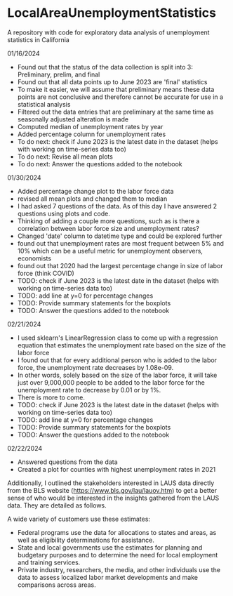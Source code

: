 # LocalAreaUnemploymentStatistics
A repository with code for exploratory data analysis of unemployment statistics in California

01/16/2024

- Found out that the status of the data collection is split into 3: Preliminary, prelim, and final
- Found out that all data points up to June 2023 are 'final' statistics
- To make it easier, we will assume that preliminary means these data points are not conclusive and therefore cannot be accurate for use in a statistical analysis
- Filtered out the data entries that are preliminary at the same time as seasonally adjusted alteration is made
- Computed median of unemployment rates by year
- Added percentage column for unemployment rates
- To do next: check if June 2023 is the latest date in the dataset (helps with working on time-series data too)
- To do next: Revise all mean plots
- To do next: Answer the questions added to the notebook

01/30/2024

- Added percentage change plot to the labor force data
- revised all mean plots and changed them to median
- I had asked 7 questions of the data. As of this day I have answered 2 questions using plots and code.
- Thinking of adding a couple more questions, such as is there a correlation between labor force size and unemployment rates?
- Changed 'date' column to datetime type and could be explored further
- found out that unemployment rates are most frequent between 5% and 10% which can be a useful metric for unemployment observers, economists
- found out that 2020 had the largest percentage change in size of labor force (think COVID)
- TODO: check if June 2023 is the latest date in the dataset (helps with working on time-series data too)
- TODO: add line at y=0 for percentage changes
- TODO: Provide summary statements for the boxplots
- TODO: Answer the questions added to the notebook

02/21/2024

- I used sklearn's LinearRegression class to come up with a regression equation that estimates the unemployment rate based on the size of the labor force
- I found out that for every additional person who is added to the labor force, the unemployment rate decreases by 1.08e-09.
- In other words, solely based on the size of the labor force, it will take just over 9,000,000 people to be added to the labor force for the unemployment rate to decrease by 0.01 or by 1%.
- There is more to come.
- TODO: check if June 2023 is the latest date in the dataset (helps with working on time-series data too)
- TODO: add line at y=0 for percentage changes
- TODO: Provide summary statements for the boxplots
- TODO: Answer the questions added to the notebook

02/22/2024

- Answered questions from the data
- Created a plot for counties with highest unemployment rates in 2021

Additionally, I outlined the stakeholders interested in LAUS data directly from the BLS website (https://www.bls.gov/lau/lauov.htm) to get a better sense of who would be interested in the insights gathered from the LAUS data. They are detailed as follows.

A wide variety of customers use these estimates:

- Federal programs use the data for allocations to states and areas, as well as eligibility determinations for assistance.
- State and local governments use the estimates for planning and budgetary purposes and to determine the need for local employment and training services.
- Private industry, researchers, the media, and other individuals use the data to assess localized labor market developments and make comparisons across areas.


